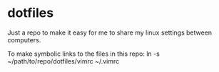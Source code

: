 dotfiles
========

Just a repo to make it easy for me to share my linux settings between computers.

To make symbolic links to the files in this repo:
  ln -s ~/path/to/repo/dotfiles/vimrc ~/.vimrc
